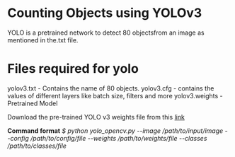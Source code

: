# Counting Objects using YOLOv3
YOLO is a pretrained network to detect 80 objectsfrom an image as mentioned in the.txt file.

# Files required for yolo
yolov3.txt - Contains the name of 80 objects.
yolov3.cfg - contains the values of different layers like batch size, filters and more
yolov3.weights - Pretrained Model

Download the pre-trained YOLO v3 weights file from this [link](https://pjreddie.com/media/files/yolov3.weights)

**Command format** 
 _$ python yolo_opencv.py --image /path/to/input/image --config /path/to/config/file --weights /path/to/weights/file --classes /path/to/classes/file_
